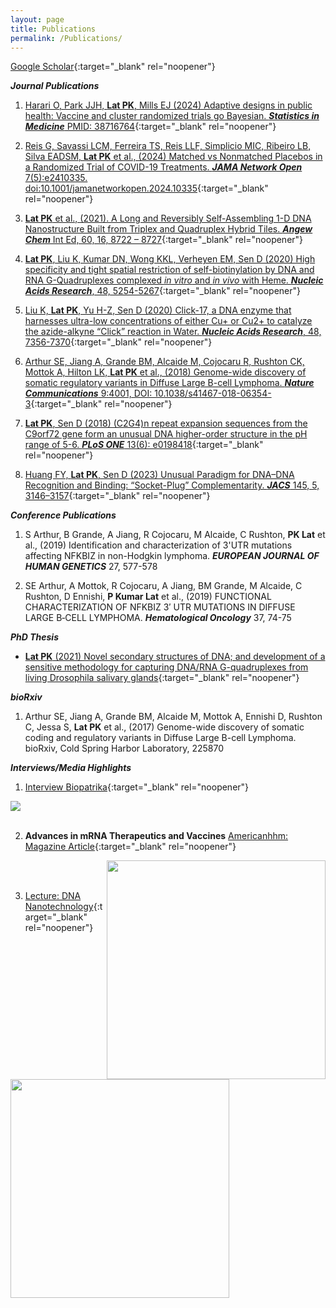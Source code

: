 ```yaml
---
layout: page
title: Publications
permalink: /Publications/
---
```

[Google Scholar](https://scholar.google.com/citations?user=JG90rZkAAAAJ&hl=en){:target="_blank" rel="noopener"}

**_Journal Publications_**

1. [Harari O, Park JJH, **Lat PK**, Mills EJ (2024) Adaptive designs in public health: Vaccine and cluster randomized trials go Bayesian. **_Statistics in Medicine_** PMID: 38716764](https://onlinelibrary.wiley.com/doi/10.1002/sim.10104){:target="_blank" rel="noopener"}

2. [Reis G, Savassi LCM, Ferreira TS, Reis LLF, Simplicio MIC, Ribeiro LB, Silva EADSM, **Lat PK** et al., (2024) Matched vs Nonmatched Placebos in a Randomized Trial of COVID-19 Treatments. **_JAMA Network Open_** 7(5):e2410335. doi:10.1001/jamanetworkopen.2024.10335](https://jamanetwork.com/journals/jamanetworkopen/fullarticle/2818862){:target="_blank" rel="noopener"} 

3. [**Lat PK** et al., (2021). A Long and Reversibly Self-Assembling 1-D DNA Nanostructure Built from Triplex and Quadruplex Hybrid Tiles. **_Angew Chem_** Int Ed, 60, 16, 8722 – 8727](https://onlinelibrary.wiley.com/doi/abs/10.1002/anie.202016668){:target="_blank" rel="noopener"}

4. [**Lat PK**, Liu K, Kumar DN, Wong KKL, Verheyen EM, Sen D (2020) High specificity and tight spatial restriction of self-biotinylation by DNA and RNA G-Quadruplexes complexed _in vitro_ and _in vivo_ with Heme. **_Nucleic Acids Research_**, 48, 5254-5267](https://academic.oup.com/nar/article/48/10/5254/5824605?login=false){:target="_blank" rel="noopener"}

5. [Liu K, **Lat PK**, Yu H-Z, Sen D (2020) Click-17, a DNA enzyme that harnesses ultra-low concentrations of either Cu+ or Cu2+ to catalyze the azide-alkyne “Click” reaction in Water. **_Nucleic Acids Research_**, 48, 7356-7370](https://academic.oup.com/nar/article/48/13/7356/5855639){:target="_blank" rel="noopener"}

6. [Arthur SE, Jiang A, Grande BM, Alcaide M, Cojocaru R, Rushton CK, Mottok A, Hilton LK, **Lat PK** et al., (2018) Genome-wide discovery of somatic regulatory variants in Diffuse Large B-cell Lymphoma. **_Nature Communications_** 9:4001, DOI: 10.1038/s41467-018-06354-3](https://www.nature.com/articles/s41467-018-06354-3){:target="_blank" rel="noopener"}

7. [**Lat PK**, Sen D (2018) (C2G4)n repeat expansion sequences from the C9orf72 gene form an unusual DNA higher-order structure in the pH range of 5-6. **_PLoS ONE_** 13(6): e0198418](https://journals.plos.org/plosone/article?id=10.1371/journal.pone.0198418){:target="_blank" rel="noopener"}

8. [Huang FY, **Lat PK**, Sen D (2023) Unusual Paradigm for DNA–DNA Recognition and Binding: “Socket-Plug” Complementarity. **_JACS_** 145, 5, 3146–3157](https://pubs.acs.org/doi/10.1021/jacs.2c12514){:target="_blank" rel="noopener"}


**_Conference Publications_**

1. S Arthur, B Grande, A Jiang, R Cojocaru, M Alcaide, C Rushton, **PK Lat** et al., (2019) Identification and characterization of 3'UTR mutations affecting NFKBIZ in non-Hodgkin lymphoma. **_EUROPEAN JOURNAL OF HUMAN GENETICS_**  27, 577-578

2. SE Arthur, A Mottok, R Cojocaru, A Jiang, BM Grande, M Alcaide, C Rushton, D Ennishi, **P Kumar Lat** et al., (2019) FUNCTIONAL CHARACTERIZATION OF NFKBIZ 3′ UTR MUTATIONS IN DIFFUSE LARGE B‐CELL LYMPHOMA. **_Hematological Oncology_**  37, 74-75


**_PhD Thesis_**

* [**Lat PK** (2021) Novel secondary structures of DNA; and development of a sensitive methodology for capturing DNA/RNA G-quadruplexes from living Drosophila salivary glands](https://summit.sfu.ca/item/34682){:target="_blank" rel="noopener"}


**_bioRxiv_**

1. Arthur SE, Jiang A, Grande BM, Alcaide M, Mottok A, Ennishi D, Rushton C, Jessa S, **Lat PK** et al., (2017) Genome-wide discovery of somatic coding and regulatory variants in Diffuse Large B-cell Lymphoma. bioRxiv, Cold Spring Harbor Laboratory, 225870


**_Interviews/Media Highlights_**

1. [Interview Biopatrika](https://biopatrika.com/2022/10/24/dna-a-next-generation-material-for-digital-data-storage/){:target="_blank" rel="noopener"}
<img src="/images/Screenshot 2022-10-27 at 12.35.16 PM.png" align="center"/>
<br>
<br>

2. <b>Advances in mRNA Therapeutics and Vaccines</b> [Americanhhm: Magazine Article](https://www.pharmafocusamerica.com/articles/advances-in-mrna-therapeutics-and-vccines){:target="_blank" rel="noopener"}
<img src="/images/Nucleic Acids.png" width="350" align="right"/>
<br>
<br>

3. [Lecture: DNA Nanotechnology](https://transcripts.gotomeeting.com/#/s/78c52387f42b7f5091dba3bbd4b80e9aba45c5d9fc4a059ca081e3007fd8afae){:target="_blank" rel="noopener"}
<img src="/images/DNA Nanotech.png" width="350" align="center"/>
                                            
                                     
